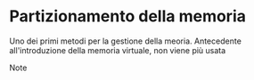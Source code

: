 # Partizionamento della memoria
Uno dei primi metodi per la gestione della meoria. Antecedente all'introduzione della memoria virtuale, non viene più usata
>[!note]